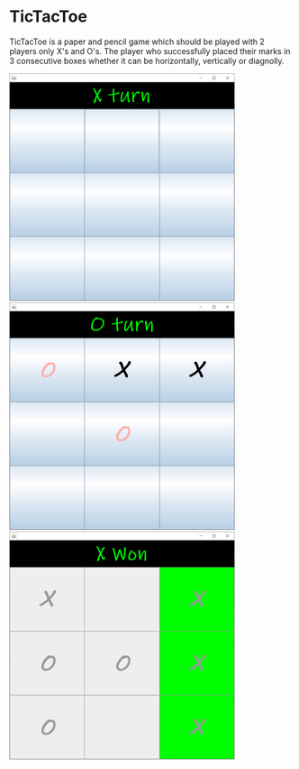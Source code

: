 # TicTacToe

TicTacToe is a paper and pencil game which should be played with 2 players only X's and O's. The player who successfully placed their marks in 3 consecutive boxes whether it can be horizontally, vertically or diagnolly.

<img src="src/screenshots/mainTicTacToe.PNG" width="400">

<img src="src/screenshots/playing.PNG" width="400">

<img src="src/screenshots/Xwon.PNG" width="400">
